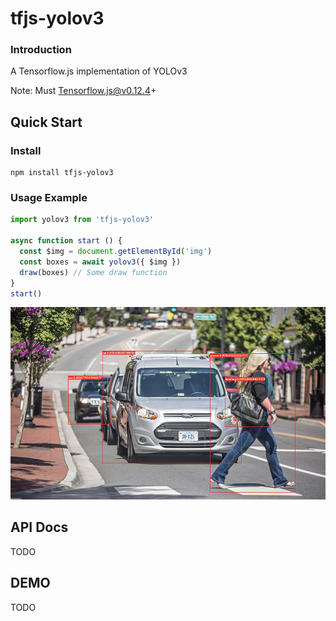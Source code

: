 # tfjs-yolov3

### Introduction

A Tensorflow.js implementation of YOLOv3

Note: Must Tensorflow.js@v0.12.4+

## Quick Start

### Install

```
npm install tfjs-yolov3
```

### Usage Example

```javascript
import yolov3 from 'tfjs-yolov3'

async function start () {
  const $img = document.getElementById('img')
  const boxes = await yolov3({ $img })
  draw(boxes) // Some draw function
}
start()
```



![demo](./docs/img/demo1.jpg)

## API Docs

TODO

## DEMO

TODO